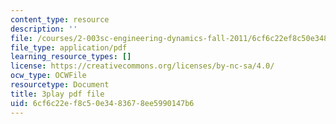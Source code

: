 ```yaml
---
content_type: resource
description: ''
file: /courses/2-003sc-engineering-dynamics-fall-2011/6cf6c22ef8c50e3483678ee5990147b6_qrbCpv3Sv34.pdf
file_type: application/pdf
learning_resource_types: []
license: https://creativecommons.org/licenses/by-nc-sa/4.0/
ocw_type: OCWFile
resourcetype: Document
title: 3play pdf file
uid: 6cf6c22e-f8c5-0e34-8367-8ee5990147b6
---
```

